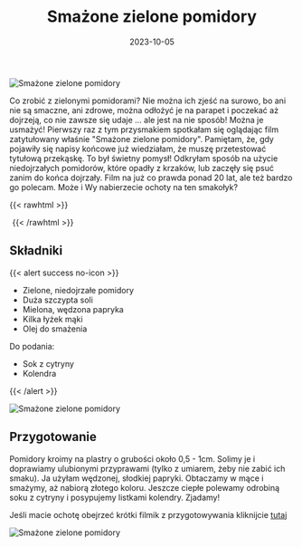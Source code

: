 ﻿---
title: "Smażone zielone pomidory"
date: 2023-10-05
categories:
- dania główne
tags:
- pomidory
- wegańskie
- wegetariańskie
- bez laktozy
- przekąska
thumbnailImagePosition: "top"
---
![Smażone zielone pomidory](/img/Smazone-zielone-pomidory/Smazone-zielone-pomidory-1.jpg)

Co zrobić z zielonymi pomidorami? Nie można ich zjeść na surowo, bo ani nie są smaczne, ani zdrowe, można odłożyć je na parapet i poczekać aż dojrzeją, co nie zawsze się udaje ... ale jest na nie sposób! Można je usmażyć!
Pierwszy raz z tym przysmakiem spotkałam się oglądając film zatytułowany właśnie "Smażone zielone pomidory". Pamiętam, że, gdy pojawiły się napisy końcowe już wiedziałam, że muszę przetestować tytułową przekąskę. To był świetny pomysł! Odkryłam sposób na użycie niedojrzałych pomidorów, które opadły z krzaków, lub zaczęły się psuć zanim do końca dojrzały. Film na już co prawda ponad 20 lat, ale też bardzo go polecam. Może i Wy nabierzecie ochoty na ten smakołyk?

<!--more-->

{{< rawhtml >}}
<div id="ceneoaffcontainer624479"></div><a id="ceneoaff-logo" title="Ceneo.pl" href="https://www.ceneo.pl/#pid=26977&crid=624479&cid=46110" rel="nofollow"><img style="border:0;width:1px;height:1px;" src="//image.ceneostatic.pl/data/custom_images/4917/custom_image.png" alt="Ceneo.pl" /></a><script type="text/javascript" charset="utf-8">	if (typeof CeneoAPOptions == "undefined" || CeneoAPOptions == null)	{	var CeneoAPOptions = new Array(); 	stamp = parseInt(new Date().getTime()/86400, 10);	var script = document.createElement("script");	script.setAttribute("type", "text/javascript");	script.setAttribute("src", "//partnerzyapi.ceneo.pl/External/ap.js?"+stamp);	script.setAttribute("charset", "utf-8");	var head = document.getElementsByTagName("head")[0];	head.appendChild(script);	}	CeneoAPOptions[CeneoAPOptions.length] =	{		ad_creation: 624479,		ad_channel: 46110,		ad_partner: 26977,		ad_type: 1,		ad_content: '1767,3528,4496',		ad_format: 1,		ad_newpage: true,		ad_basket: false,		ad_container: 'ceneoaffcontainer624479',		ad_formatTypeId: 1,		ad_contextual: false, 		ad_recommended: false, 		ad_showRank: false 	};</script>
{{< /rawhtml >}}

## Składniki
{{< alert success no-icon >}}
- Zielone, niedojrzałe pomidory
- Duża szczypta soli
- Mielona, wędzona papryka
- Kilka łyżek mąki
- Olej do smażenia

Do podania: 
- Sok z cytryny
- Kolendra

{{< /alert >}}

![Smażone zielone pomidory](/img/Smazone-zielone-pomidory/Smazone-zielone-pomidory-2.jpg)
## Przygotowanie

Pomidory kroimy na plastry o grubości około 0,5 - 1cm. Solimy je i doprawiamy ulubionymi przyprawami (tylko z umiarem, żeby nie zabić ich smaku). Ja użyłam wędzonej, słodkiej papryki. Obtaczamy w mące i smażymy, aż nabiorą złotego koloru. Jeszcze ciepłe polewamy odrobiną soku z cytryny i posypujemy listkami kolendry. Zjadamy!

Jeśli macie ochotę obejrzeć krótki filmik z przygotowywania kliknijcie [tutaj](https://www.instagram.com/reel/CxsJRnLsKsv/?utm_source=ig_web_copy_link&igshid=MzRlODBiNWFlZA==)

![Smażone zielone pomidory](/img/Smazone-zielone-pomidory/Smazone-zielone-pomidory-3.jpg)